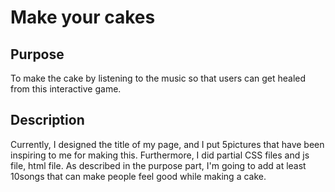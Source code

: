 # Make your cakes

## Purpose
To make the cake by listening to the music so that users can get healed from this interactive game.

## Description
Currently, I designed the title of my page, and I put 5pictures that have been inspiring to me for making this. Furthermore, I did partial CSS files and js file, html file. As described in the purpose part, I'm going to add at least 10songs that can make people feel good while making a cake.
